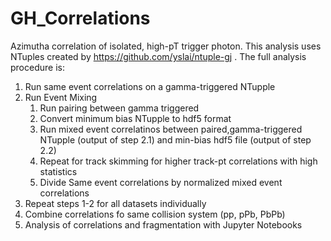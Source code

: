 # GH_Correlations


Azimutha correlation of isolated, high-pT trigger photon. This analysis uses NTuples created by https://github.com/yslai/ntuple-gj . The full analysis procedure is:

1. Run same event correlations on a gamma-triggered NTupple
2. Run Event Mixing
   1. Run pairing between gamma triggered 
   2. Convert minimum bias NTupple to hdf5 format
   3. Run mixed event correlatinos between paired,gamma-triggered NTupple (output of step 2.1) and min-bias hdf5 file (output of step 2.2)
   4. Repeat for track skimming for higher track-pt correlations with high statistics
   5. Divide Same event correlations by normalized mixed event correlations
3. Repeat steps 1-2 for all datasets individually
4. Combine correlations fo same collision system (pp, pPb, PbPb)
5. Analysis of correlations and fragmentation with Jupyter Notebooks